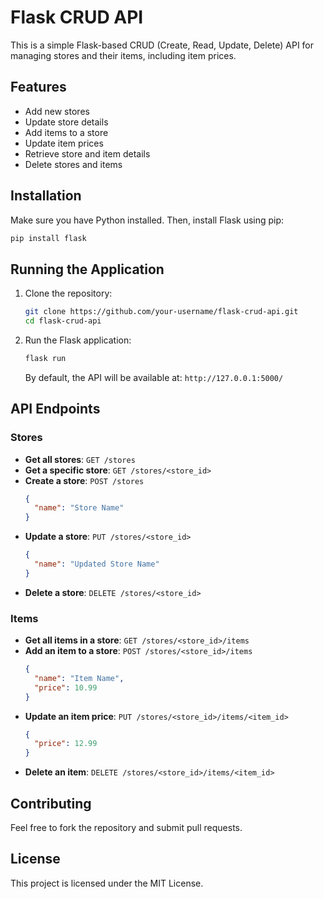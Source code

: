 # Flask CRUD API

This is a simple Flask-based CRUD (Create, Read, Update, Delete) API for managing stores and their items, including item prices.

## Features
- Add new stores
- Update store details
- Add items to a store
- Update item prices
- Retrieve store and item details
- Delete stores and items

## Installation

Make sure you have Python installed. Then, install Flask using pip:

```bash
pip install flask
```

## Running the Application

1. Clone the repository:
   ```bash
   git clone https://github.com/your-username/flask-crud-api.git
   cd flask-crud-api
   ```

2. Run the Flask application:
   ```bash
   flask run
   ```

   By default, the API will be available at: `http://127.0.0.1:5000/`

## API Endpoints

### Stores

- **Get all stores**: `GET /stores`
- **Get a specific store**: `GET /stores/<store_id>`
- **Create a store**: `POST /stores`
  ```json
  {
    "name": "Store Name"
  }
  ```
- **Update a store**: `PUT /stores/<store_id>`
  ```json
  {
    "name": "Updated Store Name"
  }
  ```
- **Delete a store**: `DELETE /stores/<store_id>`

### Items

- **Get all items in a store**: `GET /stores/<store_id>/items`
- **Add an item to a store**: `POST /stores/<store_id>/items`
  ```json
  {
    "name": "Item Name",
    "price": 10.99
  }
  ```
- **Update an item price**: `PUT /stores/<store_id>/items/<item_id>`
  ```json
  {
    "price": 12.99
  }
  ```
- **Delete an item**: `DELETE /stores/<store_id>/items/<item_id>`

## Contributing
Feel free to fork the repository and submit pull requests.

## License
This project is licensed under the MIT License.

